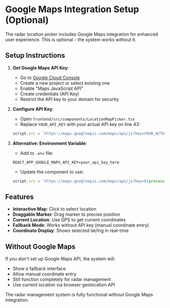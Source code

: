 # Google Maps Integration Setup (Optional)

The radar location picker includes Google Maps integration for enhanced user experience. This is optional - the system works without it.

## Setup Instructions

1. **Get Google Maps API Key**:
   - Go to [Google Cloud Console](https://console.cloud.google.com/)
   - Create a new project or select existing one
   - Enable "Maps JavaScript API"
   - Create credentials (API Key)
   - Restrict the API key to your domain for security

2. **Configure API Key**:
   - Open `frontend/src/components/LocationMapPicker.tsx`
   - Replace `YOUR_API_KEY` with your actual API key on line 43:
   ```typescript
   script.src = `https://maps.googleapis.com/maps/api/js?key=YOUR_ACTUAL_API_KEY&libraries=places`;
   ```

3. **Alternative: Environment Variable**:
   - Add to `.env` file:
   ```
   REACT_APP_GOOGLE_MAPS_API_KEY=your_api_key_here
   ```
   - Update the component to use:
   ```typescript
   script.src = `https://maps.googleapis.com/maps/api/js?key=${process.env.REACT_APP_GOOGLE_MAPS_API_KEY}&libraries=places`;
   ```

## Features

- **Interactive Map**: Click to select location
- **Draggable Marker**: Drag marker to precise position  
- **Current Location**: Use GPS to get current coordinates
- **Fallback Mode**: Works without API key (manual coordinate entry)
- **Coordinate Display**: Shows selected lat/lng in real-time

## Without Google Maps

If you don't set up Google Maps API, the system will:
- Show a fallback interface
- Allow manual coordinate entry
- Still function completely for radar management
- Use current location via browser geolocation API

The radar management system is fully functional without Google Maps integration.

